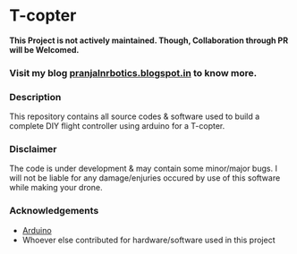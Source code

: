 T-copter
========

**This Project is not actively maintained. Though, Collaboration through PR will be Welcomed.**

### Visit my blog [pranjalnrbotics.blogspot.in](http://pranjalnrobotics.blogspot.com/2014/04/first-step-towards-multi-rotor-platform.html) to know more.

### Description
This repository contains all source codes &amp; software used to build a complete DIY flight controller using arduino for a T-copter.

### Disclaimer
The code is under development & may contain some minor/major bugs. I will not be liable for any damage/enjuries occured by use of this software while making your drone.

### Acknowledgements
* [Arduino](https://www.arduino.cc/)
* Whoever else contributed for hardware/software used in this project
